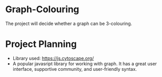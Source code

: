 # Graph-Colouring
The project will decide whether a graph can be 3-colouring.

# Project Planning
- Library used: https://js.cytoscape.org/
- A popular javasript library for working with graph. It has a great user interface, supportive community, and user-friendly syntax.
